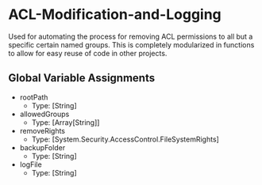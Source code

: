 # ACL-Modification-and-Logging
Used for automating the process for removing ACL permissions to all but a specific certain named groups. This is completely modularized in functions to allow for easy reuse of code in other projects.

## Global Variable Assignments
- rootPath
    - Type: [String]
- allowedGroups
    - Type: [Array[String]]
- removeRights
    - Type: [System.Security.AccessControl.FileSystemRights]
- backupFolder
    - Type: [String]
- logFile
    - Type: [String]